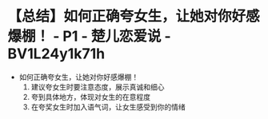 # 【总结】如何正确夸女生，让她对你好感爆棚！ - P1 - 楚儿恋爱说 - BV1L24y1k71h

-   如何正确夸女生，让她对你好感爆棚！
    1.  建议夸女生时要注意态度，展示真诚和细心
    2.  夸到具体地方，体现对女生的在意程度
    3.  在夸奖女生时加入语气词，让女生感受到你的情绪